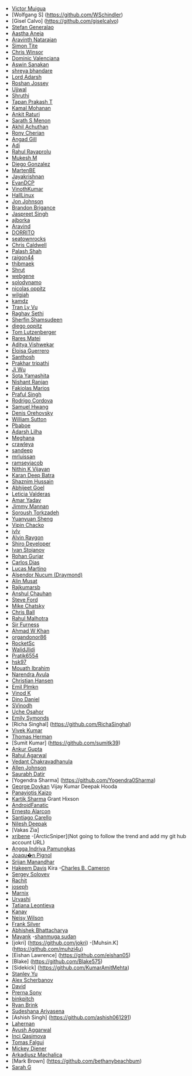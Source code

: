 - [Victor Muigua](https://github.com/vamuigua)
- [Wolfgang S] (https://github.com/WSchindler)
- [Gisel Calvo] (https://github.com/giselcalvo)
- [Stefan Generalao](https://github.com/stefangeneralao)
- [Aastha Aneja](https://github.com/Aashu24/first-contributions.git)
- [Aravinth Natarajan](https://github.com/aravinth-itsme)
- [Simon Tite](https://github.com/simontite-capita-ti)
- [Chris Winsor](https://github.com/cwinsor)
- [ Dominic Valenciana](https://github.com/Kiricon)
- [Aswin Sanakan](https://github.com/aswinsanakan)
- [ shreya bhandare ]( https://github.com/shreab373 )
- [ Lord Adarsh ]( https://github.com/adarsh-why )
- [ Roshan Jossey ]( https://github.com/Roshanjossey )
- [Ujjwal](https://github.com/uforujjwal)
- [Shruthi](https://github.com/lakshmishruthi)
- [Tapan Prakash T](https://github.com/tapanprakasht)
- [Kamal Mohanan](https://github.com/kmlmhnn)
- [Ankit Raturi](https://github.com/ankitraturi)
- [Sarath S Menon](https://github.com/sarathsme)
- [Akhil Achuthan](https://github.com/akhilachu01)
- [Rony Cherian](https://github.com/phoe-nix-)
- [Angad Gill](https://github.com/angadgill92)
- [Adi](https://github.com/adityabhushan)
- [Rahul Rayaprolu](https://github.com/rahulr91)
- [Mukesh M](https://github.com/mukeshm)
- [Diego Gonzalez](https://github.com/luarca84)
- [MartenBE](https://github.com/MartenBE)
- [Jayakrishnan](https://github.com/JAYKRISHNAN)
- [EvanDCP](https://github.com/EvanDCP)
- [VinothKumar](https://github.com/Vinoth18)
- [HallLinux](https://github.com/HallLinux)
- [Jon Johnson](https://github.com/jonjohnson34)
- [Brandon Brigance](https://github.com/b-random)
- [Jaspreet Singh](https://github.com/singh19196)
- [ ajborka ]( https://www.github.com/ajborka )
- [Aravind](https://github.com/m-arav)
- [DORRITO](https://github.com/DORRITO)
- [seatownrocks](https://github.com/seatownrocks)
- [Chris Caldwell](https://github.com/ImmutableGlitch)
- [Palash Shah](https://github.com/palashshah)
- [raigon44](https://github.com/raigon44/)
- [thibmaek](https://github.com/thibmaek)
- [Shrut](https://github.com/shrut1996)
- [webgene](https://github.com/webgene)
- [solodynamo](https://github.com/solodynamo)
- [nicolas oppitz](https://github.com/nickoppitz)
- [wilgjah](https://github.com/wilkinv)
- [kamdz](https://github.com/kamdz)
- [Tran Ly Vu](https://github.com/tranlyvu)
- [Raghav Sethi](https://github.com/rghv96)
- [Sherfin Shamsudeen](https://github.com/sherfin94)
- [diego oppitz](https://github.com/diegooppitz)
- [Tom Lutzenberger](https://github.com/tomlutzenberger)
- [Rares Matei](https://github.com/rarmatei)
- [Aditya Vishwekar](https://github.com/adityavishwekar)
- [Eloisa Guerrero](https//github.com/grrrero)
- [Santhosh](https://github.com/sanreddevils)
- [Prakhar tripathi](https://github.com/Prakharsvnit)
- [Ji Wu](https://github.com/j1wu)
- [Sota Yamashita](https://github.com/sotayamashita)
- [Nishant Ranjan](https://github.com/darkfist)
- [Fakiolas Marios](https://github.com/fakiolinho)
- [Praful Singh](https://github.com/prafulSingh)
- [Rodrigo Cordova](https://github.com/Thrasheristico)
- [Samuel Hwang](https://github.com/samhwangg)
- [Denis Orehovsky](https://github.com/apirobot)
- [William Sutton](https://github.com/suttonwilliamd)
- [Pbaboe](https://github.com/Pbaboe)
- [Adarsh Lilha](https://github.com/adarshlilha)
- [Meghana](https://github.com/meMegna)
- [crawleya](https://github.com/crawleya)
- [sandeep](https://github.com/sandygit2201)
- [mrluissan](https://github.com/mrluissan)
- [ramseyjacob](https://github.com/ramseyjacob)
- [Nithin K Vijayan](https://github.com/nithin-vijayan)
- [Karan Deep Batra](https://github.com/krnbatra)
- [Shaznim Hussain](https://github.com/shaznimhussain)
- [Abhijeet Goel](https://github.com/aninjamonk)
- [Leticia Valderas](https://github.com/monaLeti)
- [Amar Yadav](https://github.com/amar-yadav)
- [Jimmy Mannan](https://github.com/jiimms)
- [Soroush Torkzadeh](https://github.com/sorousht)
- [Yuanyuan Sheng](https://github.com/yuanyuansheng)
- [Vipin Chacko](https://github.com/vipin7)
- [ivlv](https://github.com/ivlv)
- [Alvin Raygon](https://github.com/blackchalk)
- [Shiro Developer](https://github.com/shirodeveloper)
- [Ivan Stojanov](https://github.com/ivostojanov)
- [Rohan Gurjar](https://github.com/RohanGurjar)
- [Carlos Dias](https://github.com/carloscdias)
- [Lucas Martino](https://github.com/lucas95inc)
- [Alsendor Nucum (Draymond)](https://github.com/alsendor)
- [Alin Musat](https://github.com/alinbr)
- [Rajkumarsb](https://github.com/Rajkumarsb)
- [Anshul Chauhan](https://github.com/anshulnsit)
- [Steve Ford](https://github.com/d1sco)
- [Mike Chatsky](https://github.com/mikeChatsky)
- [Chris Ball](https://github.com/Balldy)
- [Rahul Malhotra](https://github.com/rahulmalhotra9620)
- [Sir Furness](https://github.com/SirFurness)
- [Ahmad W Khan](https://github.com/oli18)
- [organdonor86](https://github.com/organdonor86)
- [RocketSc](https://github.com/RocketSc)
- [WalidJlidi](https://github.com/walidjlidi)
- [Pratik6554](https://github.com/pratik6554)
- [hsk97](https://github.com/hsk97)
- [Mouath Ibrahim](https://github.com/iMouath)
- [Narendra Avula](https://github.com/narendradivi)
- [Christian Hansen](https://github.com/ChrisWcs)
- [Emil Plmkn](https://github.com/Plmkn)
- [Vinod K](https://github.com/vinodkoliyat)
- [Dino Daniel](https://github.com/dinodn)
- [SVinodh](https://github.com/paintedskies)
- [Uche Osahor](https://github.com/Electronicshelf)
- [Emily Symonds](https://github.com/emilysymonds)
- [Richa Singhal] (https://github.com/RichaSinghal)
- [Vivek Kumar](https://github.com/vivekaltruist)
- [Thomas Herman](https://github.com/thomasherman)
- [Sumit Kumar] (https://github.com/sumitk39)
- [Ankur Gupta](https://github.com/ankurg22)
- [Rahul Agarwal](https://github.com/RTG8055)
- [Vedant Chakravadhanula](https://github.com/Vedant-sopho)
- [Allen Johnson](https://github.com/allenhj)
- [Saurabh Datir](https://github.com/dinosaurabh)
- [Yogendra Sharma] (https://github.com/Yogendra0Sharma)
- [George Doykan](https://github.com/gdoykan)
Vijay Kumar
Deepak Hooda
- [Panayiotis Kaizo](https://github.com/pns2050)
- [Kartik Sharma](https://github.com/StarryFire)
Grant Hixson
- [AndroidFanatic](https://github.com/androidfanatic)
- [Ernesto Alarcon](https://github.com/ernestoalarcon)
- [Santiago Carello](https://github.com/santiagocarello)
- [Nilesh Deepak](https://github.com/nileshdeepak)
- [Vakas Zia]
- [xribene](https://github.com/xribene)
-[ArcticSniper](Not going to follow the trend and add my git hub account URL)
- [Angga Indriya Pamungkas](https://github.com/anggaip)
- [Joaqu�n Pignol](https://github.com/joespi)
- [Srijan Manandhar](https://github.com/srijanss)
- [Hakeem Davis](https://github.com/dearhakeemdavis)
Kira
-[Charles B. Cameron](http://github.com/cameroncb1)
- [Sergey Solovev](https://github.com/sergeysolovev)
- [Rachit](https://github.com/iamrachitgulati)
- [joseph](https://github.com/Joseph1989)
- [Marnix](https://github.com/MarnixDev)
- [Urvashi](https://github.com/ihsavru)
- [Tatiana Leontieva](https://github.com/yepstepz)
- [Kanav](https://github.com/kanav-7)
- [Neisy Wilson](https://github.com/yirini)
- [Frank Silver](https://github.com/FrankSilver)
- [Abhishek Bhattacharya](https://github.com/AbhishekBhattacharya)
- [Mayank](https://github.com/mayank-2016)
-[shanmuga sudan](https://github.com/ShanmugasudanVeerabahu)
- [jokri] (https://github.com/jokri)
-[Muhsin.K] (https://github.com/muhzi4u)
- [Eishan Lawrence] (https://github.com/eishan05)
- [Blake] (https://github.com/Blake575)
- [Sidekick] (https://github.com/KumarAmitMehta)
- [Stanley Yu](https://github.com/stanley98yu)
- [Alex Scherbanov](https://github.com/koddo)
- [David](https://github.com/nowtech)
- [Prerna Sony](https://github.com/prernasony)
- [binkpitch](https://github.com/binkpitch)
- [Ryan Brink](https://github.com/brink-ry)
- [Sudeshana Ariyasena](https://github.com/sudeshana)
- [Ashish Singh] (https://github.com/ashish061291)
- [Lahernan](http://github.com/lahernan661)
- [Ayush Aggarwal](https://github.com/ayushagg31)
- [Inci Qasimova](https://github.com/inci-august)
- [Tomas Falgui](https://github.com/tomy8910)
- [Mickey Diener](https://github.com/mbdiener)
- [Arkadiusz Machalica](https://github.com/pokiujf)
- [Mark Brown] (https://github.com/bethanybeachbum)
- [Sarah G](https://github.com/sarahg813)
